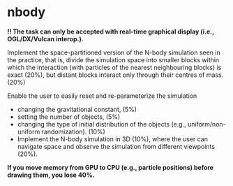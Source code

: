# nbody


**!! The task can only be accepted with real-time graphical display (i.e., OGL/DX/Vulcan interop.).**

Implement the space-partitioned version of the N-body simulation seen in the practice, that is, divide the simulation space into smaller blocks within which the interaction (with particles of the nearest neighbouring blocks) is exact (20%), but distant blocks interact only through their centres of mass. (20%)

Enable the user to easily reset and re-parameterize the simulation
 * changing the gravitational constant, (5%)
 * setting the number of objects, (5%)
 * changing the type of initial distribution of the objects (e.g., uniform/non-uniform randomization). (10%)
 * Implement the N-body simulation in 3D (10%), where the user can navigate space and observe the simulation from different viewpoints (20%).

**If you move memory from GPU to CPU (e.g., particle positions) before drawing them, you lose 40%.**



